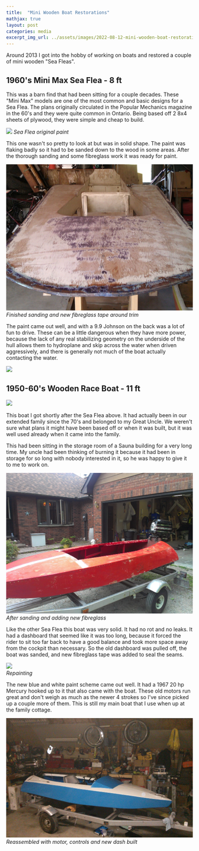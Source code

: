 ```yaml
---
title:  "Mini Wooden Boat Restorations"
mathjax: true
layout: post
categories: media
excerpt_img_url: ../assets/images/2022-08-12-mini-wooden-boat-restoration/IMG_20130710_191915.jpg
---
```


Around 2013 I got into the hobby of working on boats and restored a couple of mini wooden "Sea Fleas". 
## 1960's Mini Max Sea Flea - 8 ft

This was a barn find that had been sitting for a couple decades. These "Mini Max" models are one of the most common and basic designs for a Sea Flea. The plans originally circulated in the Popular Mechanics magazine in the 60's and they were quite common in Ontario. Being based off 2 8x4 sheets of plywood, they were simple and cheap to build. 

![](/assets/images/2022-08-12-mini-wooden-boat-restoration/IMAG0178_179.jpg.png)
*Sea Flea original paint*

This one wasn't so pretty to look at but was in solid shape. The paint was flaking badly so it had to be sanded down to the wood in some areas. After the thorough sanding and some fibreglass work it was ready for paint.

![](/assets/images/2022-08-12-mini-wooden-boat-restoration/IMAG0217.jpg)
*Finished sanding and new fibreglass tape around trim*

The paint came out well, and with a 9.9 Johnson on the back was a lot of fun to drive. These can be a little dangerous when they have more power, because the lack of any real stabilizing geometry on the underside of the hull allows them to hydroplane and skip across the water when driven aggressively, and there is generally not much of the boat actually contacting the water.

![](/assets/images/2022-08-12-mini-wooden-boat-restoration/100_2406_2408.png)
## 1950-60's Wooden Race Boat - 11 ft

![](/assets/images/2022-08-12-mini-wooden-boat-restoration/DSC02543_0520.png)

This boat I got shortly after the Sea Flea above. It had actually been in our extended family since the 70's and belonged to my Great Uncle. We weren't sure what plans it might have been based off or when it was built, but it was well used already when it came into the family.

This had been sitting in the storage room of a Sauna building for a very long time. My uncle had been thinking of burning it because it had been in storage for so long with nobody interested in it, so he was happy to give it to me to work on.

![](/assets/images/2022-08-12-mini-wooden-boat-restoration/IMG_20130710_191915.jpg)
*After sanding and adding new fibreglass*

Like the other Sea Flea this boat was very solid. It had no rot and no leaks. It had a dashboard that seemed like it was too long, because it forced the rider to sit too far back to have a good balance and took more space away from the cockpit than necessary. So the old dashboard was pulled off, the boat was sanded, and new fibreglass tape was added to seal the seams.

![](/assets/images/2022-08-12-mini-wooden-boat-restoration/IMG_20130520_0717.png)  
*Repainting*

The new blue and white paint scheme came out well. It had a 1967 20 hp Mercury hooked up to it that also came with the boat. These old motors run great and don't weigh as much as the newer 4 strokes so I've since picked up a couple more of them. This is still my main boat that I use when up at the family cottage.

![](/assets/images/2022-08-12-mini-wooden-boat-restoration/IMG_20130801_231322c.jpg)
*Reassembled with motor, controls and new dash built*





